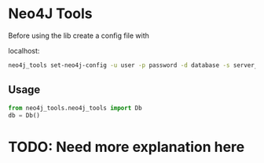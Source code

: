 # Neo4J Tools

Before using the lib create a config file with

localhost:

```bash
neo4j_tools set-neo4j-config -u user -p password -d database -s server_name -o port -i import_folder
```

## Usage

```python
from neo4j_tools.neo4j_tools import Db
db = Db()
```

# TODO: Need more explanation here
